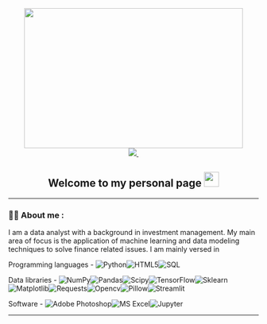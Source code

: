<!--
**nassimberrada/nassimberrada** is a ✨ _special_ ✨ repository because its `README.md` (this file) appears on your GitHub profile.

Here are some ideas to get you started:

- 🔭 I’m currently working on ...
- 🌱 I’m currently learning ...
- 👯 I’m looking to collaborate on ...
- 🤔 I’m looking for help with ...
- 💬 Ask me about ...
- 📫 How to reach me: ...
- 😄 Pronouns: ...
- ⚡ Fun fact: ...
-->

<div id="header" align="center">
  <img src=https://media.giphy.com/media/l378c04F2fjeZ7vH2/giphy.gif width="440" height="282"/>
</div>

<div id="badges" align ="center">
  <a href="http://nassimberrada.herokuapp.com">
    <img src="https://img.shields.io/website?url=https%3A%2F%2Fnassimberrada.herokuapp.com&label=Portfolio%20Website"/>
  </a>
    <img src="https://komarev.com/ghpvc/?username=your-github-nassimberrada&style=flat-square&color=blue" alt=""/>  
  <h2>
  Welcome to my personal page
  <img src="https://media.giphy.com/media/hvRJCLFzcasrR4ia7z/giphy.gif" width="30px"/>
  </h2>
</div>

---

### :man_technologist: About me :
I am a data analyst with a background in investment management. My main area of focus is the application of machine learning and data modeling techniques to solve finance related issues. I am mainly versed in

Programming languages - ![Python](https://img.shields.io/badge/Python-3670A0?style=flat&logo=python&logoColor=ffdd54)![HTML5](https://img.shields.io/badge/HTML5-%23E34F26.svg?style=flat&logo=html5&logoColor=white)![SQL](https://img.shields.io/badge/SQL-%2331A8FF.svg?style=flat&logo=sqlite&logoColor=white&color=blue) 

Data libraries - ![NumPy](https://img.shields.io/badge/Numpy-%23013243.svg?style=flat&logo=numpy&logoColor=white)![Pandas](https://img.shields.io/badge/Pandas-%23150458.svg?style=flat&logo=pandas&logoColor=white)![Scipy](https://img.shields.io/badge/Scipy-%2331A8FF.svg?style=flat&color=white&logo=scipy)![TensorFlow](https://img.shields.io/badge/TensorFlow-%23FF6F00.svg?style=flat&logo=TensorFlow&logoColor=white)![Sklearn](https://img.shields.io/badge/Sklearn-%23150458.svg?style=flat&color=yellow)![Matplotlib](https://img.shields.io/badge/Matplotlib-%23150458.svg?style=flat&color=green)![Requests](https://img.shields.io/badge/Requests-%2331A8FF.svg?style=flat&color=white)![Opencv](https://img.shields.io/badge/Opencv-%2331A8FF.svg?style=flat&color=red)![Pillow](https://img.shields.io/badge/Pillow-%2331A8FF.svg?style=flat&color=purple)![Streamlit](https://img.shields.io/badge/Streamlit-%2331A8FF.svg?style=flat&color=white&logo=streamlit)

Software - ![Adobe Photoshop](https://img.shields.io/badge/Photoshop-%2331A8FF.svg?style=flat&logo=adobephotoshop&logoColor=white)![MS Excel](https://img.shields.io/badge/Excel-%2331A8FF.svg?style=flat&logo=microsoftexcel&logoColor=white&color=green)![Jupyter](https://img.shields.io/badge/Jupyter-%2331A8FF.svg?style=flat&color=white&logo=jupyter)


---
